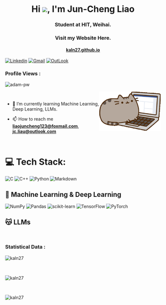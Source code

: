 <h1 align="center">Hi <img src="https://media.giphy.com/media/hvRJCLFzcasrR4ia7z/giphy.gif" width="29px">, I'm Jun-Cheng Liao</h1>
<h3 align="center">Student at HIT, Weihai.</h3>

<h3 align="center">Visit my Website Here.</h3>
<h4 align="center"><a href="https://kaln27.github.io">kaln27.github.io</a></h4>

[![Linkedin](https://img.shields.io/badge/-LinkedIn-blue?style=flat&logo=Linkedin&logoColor=white)](https://www.linkedin.com/in/joonchen-liau/)
[![Gmail](https://img.shields.io/badge/-Gmail-c14438?style=flat&logo=Gmail&logoColor=white)](mailto:liao1508121328@gmail.com)
[![OutLook](https://img.shields.io/badge/Outlook-0078D4?style=flat&logo=microsoft-outlook&logoColor=white)](mailto:jc.liau@outlook.com)

<p align="right"> <h3>Profile Views : </h3> <img src="https://komarev.com/ghpvc/?username=kaln27&label=Profile%20views&color=0e75b6&style=flat" alt="adam-pw" /> 
</p>

<p><img align="right" src="assets/cat.gif" alt="kaln27" style="width:200px"/></p>

<br>

- :seedling: I’m currently learning Machine Learning, Deep Learning, LLMs. 

- :mailbox: How to reach me **liaojuncheng123@foxmail.com**, **jc.liau@outlook.com**

<br>

# :computer: Tech Stack:
![C](https://img.shields.io/badge/c-%2300599C.svg?style=for-the-badge&logo=c&logoColor=white) 
![C++](https://img.shields.io/badge/c++-%2300599C.svg?style=for-the-badge&logo=c%2B%2B&logoColor=white) 
![Python](https://img.shields.io/badge/python-3670A0?style=for-the-badge&logo=python&logoColor=ffdd54) 
![Markdown](https://img.shields.io/badge/markdown-%23000000.svg?style=for-the-badge&logo=markdown&logoColor=white) 

## :robot: Machine Learning & Deep Learning
![NumPy](https://img.shields.io/badge/numpy-%23013243.svg?style=for-the-badge&logo=numpy&logoColor=white) 
![Pandas](https://img.shields.io/badge/pandas-%23150458.svg?style=for-the-badge&logo=pandas&logoColor=white) 
![scikit-learn](https://img.shields.io/badge/scikit--learn-%23F7931E.svg?style=for-the-badge&logo=scikit-learn&logoColor=white) 
![TensorFlow](https://img.shields.io/badge/TensorFlow-%23FF6F00.svg?style=for-the-badge&logo=TensorFlow&logoColor=white)
![PyTorch](https://img.shields.io/badge/PyTorch-EE4C2C?style=for-the-badge&logo=pytorch&logoColor=white)

## :kissing_cat: LLMs

<br>

<h3>Statistical Data :</h3>
<p>
<img align="center"
    src="https://github-readme-stats.vercel.app/api/top-langs?username=kaln27&show_icons=true&locale=en&bg_color=0d1117&text_color=ffffff&layout=compact"
    alt="kaln27" 
    bg_color=#808080/>
</p>

<br>

<p>
<img align="center" src="https://github-readme-stats.vercel.app/api?username=kaln27&show_icons=true&locale=en&bg_color=0d1117&text_color=ffffff&repo=convoychat" alt="kaln27" />
</p>

<br>

<p>
<img align="center" src="https://github-readme-streak-stats.herokuapp.com/?user=kaln27&theme=dark&background=0d1117&date_format=M%20j%5B%2C%20Y%5D" alt="kaln27" />
</p>

<!-- <br>
<h3>Trophies :</h3>
<p align="left"> <a href="https://github.com/ryo-ma/github-profile-trophy"><img
      src="https://github-profile-trophy.vercel.app/?username=kaln27&bg_color=0d1117&text_color=ffffff" alt="kaln27" /></a> </p> -->
      
      
